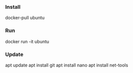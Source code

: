 ### Install
docker-pull ubuntu


### Run
docker run -it ubuntu


### Update
apt update
apt install git
apt install nano
apt install net-tools
